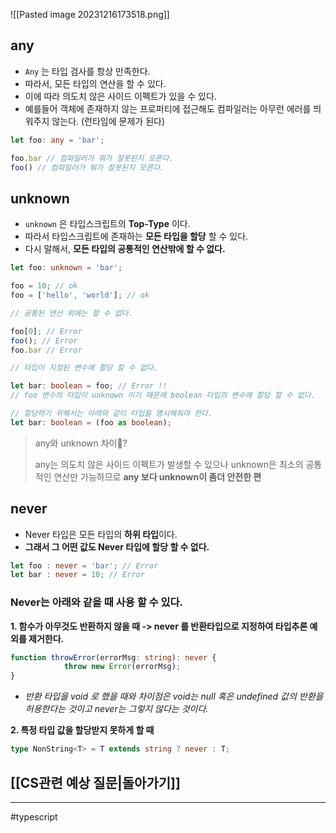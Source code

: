 ![[Pasted image 20231216173518.png]]
## any
- `Any` 는 타입 검사를 항상 만족한다.
- 따라서, 모든 타입의 연산을 할 수 있다.
- 이에 따라 의도치 않은 사이드 이펙트가 있을 수 있다.
- 예를들어 객체에 존재하지 않는 프로퍼티에 접근해도 컴파일러는 아무런 에러를 띄워주지 않는다. (런타임에 문제가 된다)
```typescript
let foo: any = 'bar';

foo.bar // 컴파일러가 뭐가 잘못된지 모른다.
foo() // 컴파일러가 뭐가 잘못된지 모른다. 
```
## unknown
- `unknown` 은 타입스크립트의 **Top-Type** 이다.
- 따라서 타입스크립트에 존재하는 **모든 타입을 할당** 할 수 있다.
- 다시 말해서, **모든 타입의 공통적인 연산밖에 할 수 없다.**
```typescript
let foo: unknown = 'bar';

foo = 10; // ok
foo = ['hello', 'world']; // ok

// 공통된 연산 외에는 할 수 없다. 

foo[0]; // Error 
foo(); // Error 
foo.bar // Error 

// 타입이 지정된 변수에 할당 할 수 없다. 

let bar: boolean = foo; // Error !! 
// foo 변수의 타입이 unknown 이기 때문에 boolean 타입의 변수에 할당 할 수 없다.

// 할당하기 위해서는 아래와 같이 타입을 명시해줘야 한다.
let bar: boolean = (foo as boolean);
```
> any와 unknown 차이🤔?  
> 
> any는 의도치 않은 사이드 이펙트가 발생할 수 있으나 unknown은 최소의 공통적인 연산만 가능하므로 **any 보다 unknown이 좀더 안전한 편**

## never
- Never 타입은 모든 타입의 **하위 타입**이다.
- **그래서 그 어떤 값도 Never 타입에 할당 할 수 없다.**
```typescript
let foo : never = 'bar'; // Error
let bar : never = 10; // Error 
```

### Never는 아래와 같을 때 사용 할 수 있다.

**1. 함수가 아무것도 반환하지 않을 때 -> never 를 반환타입으로 지정하여 타입추론 예외를 제거한다.**

```typescript
function throwError(errorMsg: string): never { 
            throw new Error(errorMsg); 
} 
```

- _반환 타입을 void 로 했을 때와 차이점은 void는 null 혹은 undefined 값의 반환을 허용한다는 것이고 never는 그렇지 않다는 것이다._

**2. 특정 타입 값을 할당받지 못하게 할 때**

```typescript
type NonString<T> = T extends string ? never : T;
```

## [[CS관련 예상 질문|돌아가기]]
---
#typescript
